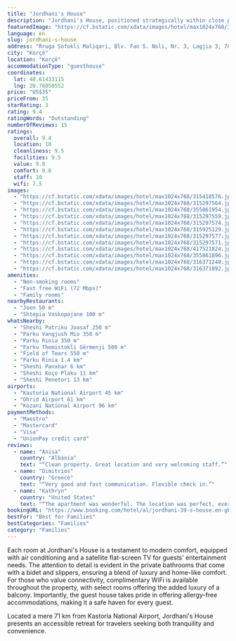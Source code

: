 ```yaml
---
title: "Jordhani's House"
description: "Jordhani's House, positioned strategically within close proximity to the serene Ohrid Lake Springs and the historic Monastery Saint Naum, emerges as a distinguished accommodation choice in Korçë."
featuredImage: "https://cf.bstatic.com/xdata/images/hotel/max1024x768/315418576.jpg?k=53ddf021588657daa239d55326d6c199122b1450646d22b44cdd18c812413559&o=&hp=1"
language: en
slug: jordhani-s-house
address: "Rruga Sofokli Maliqari, Blv. Fan S. Noli, Nr. 3, Lagjia 3, 7001 Korçë, Albania"
city: "Korçë"
location: "Korçë"
accommodationType: "guesthouse"
coordinates:
  lat: 40.61433115
  lng: 20.78050552
price: "US$35"
priceFrom: 35
starRating: 3
rating: 9.4
ratingWords: "Outstanding"
numberOfReviews: 15
ratings:
  overall: 9.4
  location: 10
  cleanliness: 9.5
  facilities: 9.5
  value: 9.8
  comfort: 9.8
  staff: 10
  wifi: 7.5
images:
  - "https://cf.bstatic.com/xdata/images/hotel/max1024x768/315418576.jpg?k=53ddf021588657daa239d55326d6c199122b1450646d22b44cdd18c812413559&o=&hp=1"
  - "https://cf.bstatic.com/xdata/images/hotel/max1024x768/315297564.jpg?k=d3443306df1736a3d1e5bdfd4986de8ff557503c6fa03d561b5a16dbc6191818&o=&hp=1"
  - "https://cf.bstatic.com/xdata/images/hotel/max1024x768/355861954.jpg?k=995d72783f3c6d0b395f4f719e089d2b4753c20c3c56e730c01933addad1739d&o=&hp=1"
  - "https://cf.bstatic.com/xdata/images/hotel/max1024x768/315297559.jpg?k=44e1c47240620da6da689aff66201af8d49e4ff3373fdd5bac4e93bbc14938de&o=&hp=1"
  - "https://cf.bstatic.com/xdata/images/hotel/max1024x768/315297574.jpg?k=f62456d710a92d79c5c5fc46aed9e10dabe0b00479c88f6ad28275acf85bbdb7&o=&hp=1"
  - "https://cf.bstatic.com/xdata/images/hotel/max1024x768/315925129.jpg?k=3fcc36da6529697b630e0987023b0525e156c61cfdad64760605b0015e2c2171&o=&hp=1"
  - "https://cf.bstatic.com/xdata/images/hotel/max1024x768/315297577.jpg?k=68d51abb9fb6702f58bde1f4b59a9fb9486f7ef120d5d4070dd55ec977f9a76d&o=&hp=1"
  - "https://cf.bstatic.com/xdata/images/hotel/max1024x768/315297571.jpg?k=87dfad374c819dc2e3d74589abc81484d1b60a87d9f1af7d87ee435509dfa603&o=&hp=1"
  - "https://cf.bstatic.com/xdata/images/hotel/max1024x768/417521824.jpg?k=d553d268b7dca2f50b30ec61f7616d0349c58c750365bb78510e7893a00577cd&o=&hp=1"
  - "https://cf.bstatic.com/xdata/images/hotel/max1024x768/355861896.jpg?k=3dd718e9159c7a28da1fdc51bbcd0201be6726a4c327a350589da3f3574e1ffa&o=&hp=1"
  - "https://cf.bstatic.com/xdata/images/hotel/max1024x768/316371240.jpg?k=c77e7a28b3e77b30c7bacbc1afa4925f74b38cd1919815f0a29c4b6dd02a1462&o=&hp=1"
  - "https://cf.bstatic.com/xdata/images/hotel/max1024x768/316371092.jpg?k=d8c36d4ed3a9869ed9cf2d04f2889c2d754c36b0b2afd09fd5f14bcd5349982e&o=&hp=1"
amenities:
  - "Non-smoking rooms"
  - "Fast free WiFi (72 Mbps)"
  - "Family rooms"
nearbyRestaurants:
  - "Joen 50 m"
  - "Shtepia Voskopojane 100 m"
whatsNearby:
  - "Sheshi Patriku Joasaf 250 m"
  - "Parku Vangjush Mio 350 m"
  - "Parku Rinia 350 m"
  - "Parku Themistokli Gërmenji 500 m"
  - "Field of Tears 550 m"
  - "Parku Rinia 1.4 km"
  - "Sheshi Panxhar 6 km"
  - "Sheshi Koço Plaku 11 km"
  - "Sheshi Penetori 13 km"
airports:
  - "Kastoria National Airport 45 km"
  - "Ohrid Airport 61 km"
  - "Kozani National Airport 96 km"
paymentMethods:
  - "Maestro"
  - "Mastercard"
  - "Visa"
  - "UnionPay credit card"
reviews:
  - name: "Anisa"
    country: "Albania"
    text: "“Clean property. Great location and very welcoming staff.”"
  - name: "Dimitrios"
    country: "Greece"
    text: "“Very good and fast communication. Flexible check in.”"
  - name: "Kathryn"
    country: "United States"
    text: "“The apartment was wonderful. The location was perfect, everything was incredibly clean and comfortable. It was super cold at night, so we really appreciated the wood-burning fireplace. Our hosts were the absolute best and went above and beyond to...”"
bookingURL: "https://www.booking.com/hotel/al/jordhani-39-s-house.en-gb.html?aid=8035640"
bestFor: "Best for Families"
bestCategories: "Families"
category: "Families"
---
```


Each room at Jordhani's House is a testament to modern comfort, equipped with air conditioning and a satellite flat-screen TV for guests' entertainment needs. The attention to detail is evident in the private bathrooms that come with a bidet and slippers, ensuring a blend of luxury and home-like comfort. For those who value connectivity, complimentary WiFi is available throughout the property, with select rooms offering the added luxury of a balcony. Importantly, the guest house takes pride in offering allergy-free accommodations, making it a safe haven for every guest.

Located a mere 71 km from Kastoria National Airport, Jordhani's House presents an accessible retreat for travelers seeking both tranquility and convenience.